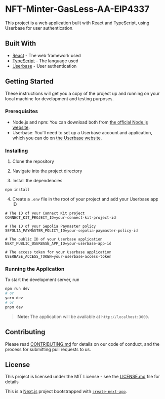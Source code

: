 # NFT-Minter-GasLess-AA-EIP4337

This project is a web application built with React and TypeScript, using Userbase for user authentication.

## Built With

- [React](https://reactjs.org/) - The web framework used
- [TypeScript](https://www.typescriptlang.org/) - The language used
- [Userbase](https://userbase.com/) - User authentication

## Getting Started

These instructions will get you a copy of the project up and running on your local machine for development and testing purposes.

### Prerequisites

- Node.js and npm: You can download both from [the official Node.js website](https://nodejs.org/).
- Userbase: You'll need to set up a Userbase account and application, which you can do on [the Userbase website](https://userbase.com/).

### Installing

1. Clone the repository

2. Navigate into the project directory

3. Install the dependencies

```bash
npm install
```

4. Create a `.env` file in the root of your project and add your Userbase app ID

```env
# The ID of your Connect Kit project
CONNECT_KIT_PROJECT_ID=your-connect-kit-project-id

# The ID of your Sepolia Paymaster policy
SEPOLIA_PAYMASTER_POLICY_ID=your-sepolia-paymaster-policy-id

# The public ID of your Userbase application
NEXT_PUBLIC_USERBASE_APP_ID=your-userbase-app-id

# The access token for your Userbase application
USERBASE_ACCESS_TOKEN=your-userbase-access-token
```

### Running the Application

To start the development server, run

```bash
npm run dev
# or
yarn dev
# or
pnpm dev
```
> **Note:** The application will be available at `http://localhost:3000`.

## Contributing

Please read [CONTRIBUTING.md](CONTRIBUTING.md) for details on our code of conduct, and the process for submitting pull requests to us.

## License

This project is licensed under the MIT License - see the [LICENSE.md](LICENSE.md) file for details


This is a [Next.js](https://nextjs.org/) project bootstrapped with [`create-next-app`](https://github.com/vercel/next.js/tree/canary/packages/create-next-app).